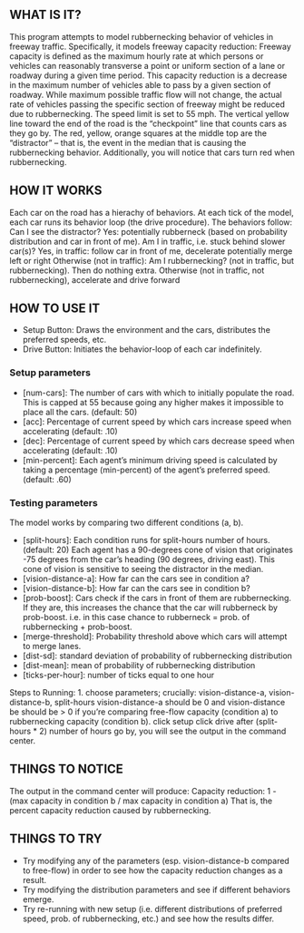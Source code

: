 ## WHAT IS IT? 

This program attempts to model rubbernecking behavior of vehicles in freeway traffic.
Specifically, it models freeway capacity reduction: Freeway capacity is defined as the
maximum hourly rate at which persons or vehicles can reasonably transverse a point or
uniform section of a lane or roadway during a given time period. This capacity reduction
is a decrease in the maximum number of vehicles able to pass by a given section of
roadway. While maximum possible traffic flow will not change, the actual rate of vehicles
passing the specific section of freeway might be reduced due to rubbernecking. The speed
limit is set to 55 mph. The vertical yellow line toward the end of the road is the
“checkpoint” line that counts cars as they go by. The red, yellow, orange squares at the
middle top are the “distractor” – that is, the event in the median that is causing the
rubbernecking behavior. Additionally, you will notice that cars turn red when
rubbernecking.

## HOW IT WORKS

Each car on the road has a hierachy of behaviors. At each tick of the model, each car runs
its behavior loop (the drive procedure). The behaviors follow: Can I see the distractor?
Yes: potentially rubberneck (based on probability distribution and car in front of me). Am
I in traffic, i.e. stuck behind slower car(s)? Yes, in traffic: follow car in front of me,
decelerate potentially merge left or right Otherwise (not in traffic): Am I rubbernecking?
(not in traffic, but rubbernecking). Then do nothing extra. Otherwise (not in traffic, not
rubbernecking), accelerate and drive forward

## HOW TO USE IT

- Setup Button: Draws the environment and the cars, distributes the preferred speeds, etc.
- Drive Button: Initiates the behavior-loop of each car indefinitely.

### Setup parameters 

- [num-cars]: The number of cars with which to initially populate the road. This is capped
at 55 because going any higher makes it impossible to place all the cars. (default: 50)
- [acc]: Percentage of current speed by which cars increase speed when accelerating
(default: .10)
- [dec]: Percentage of current speed by which cars decrease speed when accelerating
(default: .10)
- [min-percent]: Each agent’s minimum driving speed is calculated by taking a percentage
(min-percent) of the agent’s preferred speed. (default: .60)

### Testing parameters

The model works by comparing two different conditions (a, b).

- [split-hours]: Each condition runs for split-hours number of hours. (default: 20) Each
agent has a 90-degrees cone of vision that originates -75 degrees from the car’s heading
(90 degrees, driving east). This cone of vision is sensitive to seeing the distractor in
the median.
- [vision-distance-a]: How far can the cars see in condition a?
- [vision-distance-b]: How far can the cars see in condition b? 
- [prob-boost]: Cars check if the cars in front of them are rubbernecking. If they are,
this increases the chance that the car will rubberneck by prob-boost. i.e. in this case
chance to rubberneck = prob. of rubbernecking + prob-boost.
- [merge-threshold]: Probability threshold above which cars will attempt to merge lanes.
- [dist-sd]: standard deviation of probability of rubbernecking distribution
- [dist-mean]: mean of probability of rubbernecking distribution
- [ticks-per-hour]: number of ticks equal to one hour

Steps to Running: 1. choose parameters; crucially: vision-distance-a, vision-distance-b,
split-hours vision-distance-a should be 0 and vision-distance be should be > 0 if you’re
comparing free-flow capacity (condition a) to rubbernecking capacity (condition b). click
setup click drive after (split-hours * 2) number of hours go by, you will see the output
in the command center.

## THINGS TO NOTICE
The output in the command center will produce: Capacity reduction: 1 - (max capacity in condition b / max capacity in condition a) That is, the percent capacity reduction caused by rubbernecking.

## THINGS TO TRY
- Try modifying any of the parameters (esp. vision-distance-b compared to free-flow) in order to see how the capacity reduction changes as a result.
- Try modifying the distribution parameters and see if different behaviors emerge.
- Try re-running with new setup (i.e. different distributions of preferred speed, prob. of rubbernecking, etc.) and see how the results differ.
